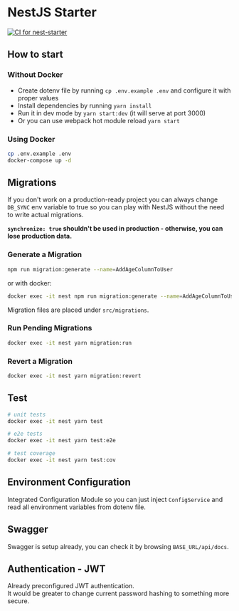 # NestJS Starter

[![CI for nest-starter](https://github.com/crazyoptimist/nest-starter/actions/workflows/build.yml/badge.svg)](https://github.com/crazyoptimist/nest-starter/actions/workflows/build.yml)

## How to start

### Without Docker

- Create dotenv file by running `cp .env.example .env` and configure it with proper values
- Install dependencies by running `yarn install`
- Run it in dev mode by `yarn start:dev` (it will serve at port 3000)
- Or you can use webpack hot module reload `yarn start`

### Using Docker

```bash
cp .env.example .env
docker-compose up -d
```

## Migrations

If you don't work on a production-ready project you can always change `DB_SYNC` env variable to true so you can play with NestJS without the need to write actual migrations.

**`synchronize: true` shouldn't be used in production - otherwise, you can lose production data.**

### Generate a Migration

```bash
npm run migration:generate --name=AddAgeColumnToUser
```

or with docker:

```bash
docker exec -it nest npm run migration:generate --name=AddAgeColumnToUser
```

Migration files are placed under `src/migrations`.

### Run Pending Migrations

```bash
docker exec -it nest yarn migration:run
```

### Revert a Migration

```bash
docker exec -it nest yarn migration:revert
```

## Test

```bash
# unit tests
docker exec -it nest yarn test

# e2e tests
docker exec -it nest yarn test:e2e

# test coverage
docker exec -it nest yarn test:cov
```

## Environment Configuration

Integrated Configuration Module so you can just inject `ConfigService`
and read all environment variables from dotenv file.

## Swagger

Swagger is setup already, you can check it by browsing `BASE_URL/api/docs`.

## Authentication - JWT

Already preconfigured JWT authentication.  
It would be greater to change current password hashing to something more secure.
